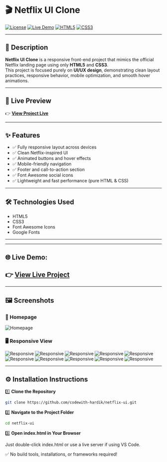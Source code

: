# 🎬 Netflix UI Clone

[![License](https://img.shields.io/badge/license-MIT-blue.svg)](LICENSE)
[![Live Demo](https://img.shields.io/badge/Live-Demo-red?style=for-the-badge&logo=vercel&logoColor=white)](https://codewith-hardik.github.io/netflix-ui/)
[![HTML5](https://img.shields.io/badge/HTML5-E34F26?style=for-the-badge&logo=html5&logoColor=white)](https://developer.mozilla.org/en-US/docs/Web/HTML)
[![CSS3](https://img.shields.io/badge/CSS3-1572B6?style=for-the-badge&logo=css3&logoColor=white)](https://developer.mozilla.org/en-US/docs/Web/CSS)

---

## 📄 Description

**Netflix UI Clone** is a responsive front-end project that mimics the official Netflix landing page using only **HTML5** and **CSS3**.  
This project is focused purely on **UI/UX design**, demonstrating clean layout practices, responsive behavior, mobile optimization, and smooth hover animations.

---

## 🔗 Live Preview

👉 **[View Project Live](https://codewith-hardik.github.io/netflix-ui/)**

---

## ✨ Features

- ✅ Fully responsive layout across devices  
- ✅ Clean Netflix-inspired UI  
- ✅ Animated buttons and hover effects  
- ✅ Mobile-friendly navigation  
- ✅ Footer and call-to-action section  
- ✅ Font Awesome social icons  
- ✅ Lightweight and fast performance (pure HTML & CSS)

---

## 🛠 Technologies Used

- HTML5  
- CSS3  
- Font Awesome Icons
- Google Fonts

---

---
## 🌐 Live Demo:  
👉 [View Live Project](https://movie-ui-clone.vercel.app/)
---

---
## 🖼️ Screenshots

### 📱 Homepage
![Homepage](./screenshot/w1.png)

### 🖥️ Responsive View
![Responsive](./screenshot/w1.png)
![Responsive](./screenshot/w2.png)
![Responsive](./screenshot/w3.png)
![Responsive](./screenshot/w4.png)
![Responsive](./screenshot/m1.png)
![Responsive](./screenshot/m2.png)
![Responsive](./screenshot/m3.png)
![Responsive](./screenshot/m4.png)
![Responsive](./screenshot/m5.png)
![Responsive](./screenshot/m6.png)

---

## ⚙️ Installation Instructions

1️⃣ **Clone the Repository**

```bash
git clone https://github.com/codewith-hardik/netflix-ui.git
```

2️⃣ **Navigate to the Project Folder**
```bash
cd netflix-ui
```
3️⃣ **Open index.html in Your Browser**

Just double-click index.html or use a live server if using VS Code.

✅ No build tools, installations, or frameworks required!

